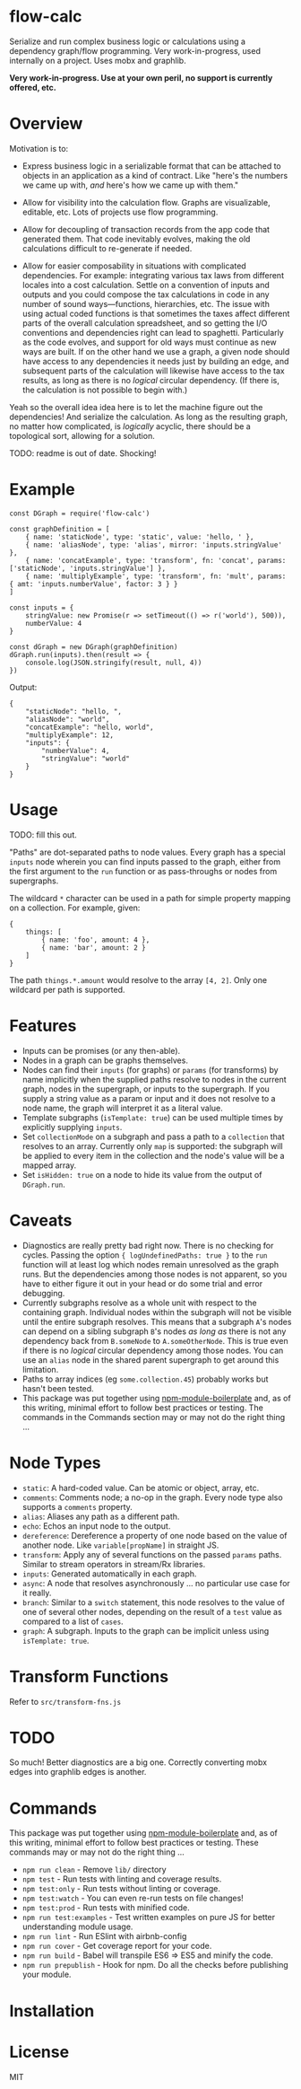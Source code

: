 # flow-calc

Serialize and run complex business logic or calculations using a dependency graph/flow programming. Very work-in-progress, used internally on a project. Uses mobx and graphlib.

**Very work-in-progress. Use at your own peril, no support is currently offered, etc.**

# Overview

Motivation is to: 

- Express business logic in a serializable format that can be attached to objects in an application as a kind of contract. Like "here's the numbers we came up with, _and_ here's how we came up with them." 

- Allow for visibility into the calculation flow. Graphs are visualizable, editable, etc. Lots of projects use flow programming.

- Allow for decoupling of transaction records from the app code that generated them. That code inevitably evolves, making the old calculations difficult to re-generate if needed.

- Allow for easier composability in situations with complicated dependencies. For example: integrating various tax laws from different locales into a cost calculation. Settle on a convention of inputs and outputs and you could compose the tax calculations in code in any number of sound ways—functions, hierarchies, etc. The issue with using actual coded functions is that sometimes the taxes affect different parts of the overall calculation spreadsheet, and so getting the I/O conventions and dependencies right can lead to spaghetti. Particularly as the code evolves, and support for old ways must continue as new ways are built. If on the other hand we use a graph, a given node should have access to any dependencies it needs just by building an edge, and subsequent parts of the calculation will likewise have access to the tax results, as long as there is no _logical_ circular dependency. (If there is, the calculation is not possible to begin with.)

Yeah so the overall idea idea here is to let the machine figure out the dependencies! And serialize the calculation. As long as the resulting graph, no matter how complicated, is _logically_ acyclic, there should be a topological sort, allowing for a solution.

TODO: readme is out of date. Shocking!

# Example

```
const DGraph = require('flow-calc')

const graphDefinition = [
	{ name: 'staticNode', type: 'static', value: 'hello, ' },
	{ name: 'aliasNode', type: 'alias', mirror: 'inputs.stringValue' },
	{ name: 'concatExample', type: 'transform', fn: 'concat', params: ['staticNode', 'inputs.stringValue'] },
	{ name: 'multiplyExample', type: 'transform', fn: 'mult', params: { amt: 'inputs.numberValue', factor: 3 } }
]

const inputs = {
	stringValue: new Promise(r => setTimeout(() => r('world'), 500)),
	numberValue: 4
}

const dGraph = new DGraph(graphDefinition)
dGraph.run(inputs).then(result => {
	console.log(JSON.stringify(result, null, 4))
})
```

Output:

```
{
    "staticNode": "hello, ",
    "aliasNode": "world",
    "concatExample": "hello, world",
    "multiplyExample": 12,
    "inputs": {
        "numberValue": 4,
        "stringValue": "world"
    }
}

```

# Usage

TODO: fill this out.

"Paths" are dot-separated paths to node values. Every graph has a special `inputs` node wherein you can find inputs passed to the graph, either from the first argument to the `run` function or as pass-throughs or nodes from supergraphs.

The wildcard `*` character can be used in a path for simple property mapping on a collection. For example, given:

```
{
    things: [
        { name: 'foo', amount: 4 },
        { name: 'bar', amount: 2 }
    ]
}
```

The path `things.*.amount` would resolve to the array `[4, 2]`. Only one wildcard per path is supported.


# Features

- Inputs can be promises (or any then-able).
- Nodes in a graph can be graphs themselves.
- Nodes can find their `inputs` (for graphs) or `params` (for transforms) by name implicitly when the supplied paths resolve to nodes in the current graph, nodes in the supergraph, or inputs to the supergraph. If you supply a string value as a param or input and it does not resolve to a node name, the graph will interpret it as a literal value.
- Template subgraphs (`isTemplate: true`) can be used multiple times by explicitly supplying `inputs`.
- Set `collectionMode` on a subgraph and pass a path to a `collection` that resolves to an array. Currently only `map` is supported: the subgraph will be applied to every item in the collection and the node's value will be a mapped array.
- Set `isHidden: true` on a node to hide its value from the output of `DGraph.run`.

# Caveats

- Diagnostics are really pretty bad right now. There is no checking for cycles. Passing the option `{ logUndefinedPaths: true }` to the `run` function will at least log which nodes remain unresolved as the graph runs. But the dependencies among those nodes is not apparent, so you have to either figure it out in your head or do some trial and error debugging. 
- Currently subgraphs resolve as a whole unit with respect to the containing graph. Individual nodes within the subgraph will not be visible until the entire subgraph resolves. This means that a subgraph `A`'s nodes can depend on a sibling subgraph `B`'s nodes _as long as_ there is not any dependency back from `B.someNode` to `A.someOtherNode`. This is true even if there is no _logical_ circular dependency among those nodes. You can use an `alias` node in the shared parent supergraph to get around this limitation.
- Paths to array indices (eg `some.collection.45`) probably works but hasn't been tested.
- This package was put together using [npm-module-boilerplate](https://github.com/flexdinesh/npm-module-boilerplate) and, as of this writing, minimal effort to follow best practices or testing. The commands in the Commands section may or may not do the right thing ...

# Node Types

- `static`: A hard-coded value. Can be atomic or object, array, etc.
- `comments`: Comments node; a no-op in the graph. Every node type also supports a `comments` property.
- `alias`: Aliases any path as a different path.
- `echo`: Echos an input node to the output.
- `dereference`: Dereference a property of one node based on the value of another node. Like `variable[propName]` in straight JS.
- `transform`: Apply any of several functions on the passed `params` paths. Similar to stream operators in stream/Rx libraries.
- `inputs`: Generated automatically in each graph.
- `async`: A node that resolves asynchronously ... no particular use case for it really.
- `branch`: Similar to a `switch` statement, this node resolves to the value of one of several other nodes, depending on the result of a `test` value as compared to a list of `cases`.
- `graph`: A subgraph. Inputs to the graph can be implicit unless using `isTemplate: true`.

# Transform Functions

Refer to `src/transform-fns.js`

# TODO

So much! Better diagnostics are a big one. Correctly converting mobx edges into graphlib edges is another.

# Commands

This package was put together using [npm-module-boilerplate](https://github.com/flexdinesh/npm-module-boilerplate) and, as of this writing, minimal effort to follow best practices or testing. These commands may or may not do the right thing ...

- `npm run clean` - Remove `lib/` directory
- `npm test` - Run tests with linting and coverage results.
- `npm test:only` - Run tests without linting or coverage.
- `npm test:watch` - You can even re-run tests on file changes!
- `npm test:prod` - Run tests with minified code.
- `npm run test:examples` - Test written examples on pure JS for better understanding module usage.
- `npm run lint` - Run ESlint with airbnb-config
- `npm run cover` - Get coverage report for your code.
- `npm run build` - Babel will transpile ES6 => ES5 and minify the code.
- `npm run prepublish` - Hook for npm. Do all the checks before publishing your module.

# Installation


# License

MIT
